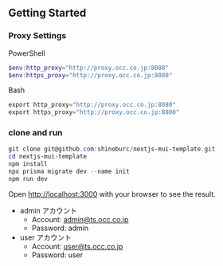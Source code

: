## Getting Started

### Proxy Settings

PowerShell

```powershell
$env:http_proxy="http://proxy.occ.co.jp:8080"
$env:https_proxy="http://proxy.occ.co.jp:8080"
```

Bash
```powershell
export http_proxy="http://proxy.occ.co.jp:8080"
export https_proxy="http://proxy.occ.co.jp:8080"
```

### clone and run

```powershell
git clone git@github.com:shinoburc/nextjs-mui-template.git
cd nextjs-mui-template
npm install
npx prisma migrate dev --name init
npm run dev
```

Open [http://localhost:3000](http://localhost:3000) with your browser to see the result.

- admin アカウント
  - Account: admin@ts.occ.co.jp
  - Password: admin
- user アカウント
  - Account: user@ts.occ.co.jp
  - Password: user